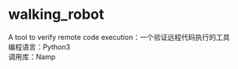 # walking_robot
A tool to verify remote code execution：一个验证远程代码执行的工具</br>
编程语言：Python3</br>
调用库：Namp</br>
